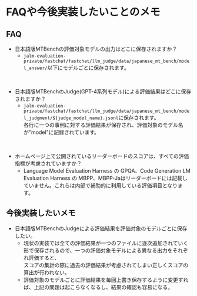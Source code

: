 # FAQや今後実装したいことのメモ

## FAQ
- 日本語版MTBenchの評価対象モデルの出力はどこに保存されますか？
  - `jalm-evaluation-private/fastchat/fastchat/llm_judge/data/japanese_mt_bench/model_answer/`以下にモデルごとに保存されます。

<br>

- 日本語版MTBenchのJudge(GPT-4系列モデル)による評価結果はどこに保存されますか？
  - `jalm-evaluation-private/fastchat/fastchat/llm_judge/data/japanese_mt_bench/model_judgment/${judge_model_name}.jsonl`に保存されます。　\
  各行に一つの事例に対する評価結果が保存され、評価対象のモデル名が"model"に記録されています。

<br>

- ホームページ上で公開されているリーダーボードのスコアは、すべての評価指標が考慮されていますか？
  - Language Model Evaluation Harness の GPQA、Code Generation LM Evaluation Harness の MBPP、MBPP-Jaはリーダーボードには記載していません。これらは内部で補助的に利用している評価項目となります。
 
## 今後実装したいメモ
- 日本語版MTBenchのJudgeによる評価結果を評価対象のモデルごとに保存したい。
  - 現状の実装では全ての評価結果が一つのファイルに逐次追加されていく形で保存されるので、一つの評価対象モデルによる異なる出力をそれぞれ評価すると、\
    スコアの集計の際に過去の評価結果が考慮されてしまい正しくスコアの算出が行われない。
  - 評価対象のモデルごとに評価結果を毎回上書き保存するように変更すれば、上記の問題は起こらなくなるし、結果の確認も容易になる。